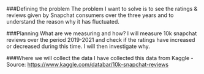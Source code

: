###Defining the problem
The problem I want to solve is to see the ratings & reviews given by Snapchat consumers over the three years and to understand the reason why it has fluctuated.

###Planning
What are we measuring and how?
I will measure 10k snapchat reviews over the period 2019-2021 and check if the ratings have increased or decreased during this time. I will then investigate why.

###Where we will collect the data
I have collected this data from Kaggle - Source: https://www.kaggle.com/databar/10k-snapchat-reviews
